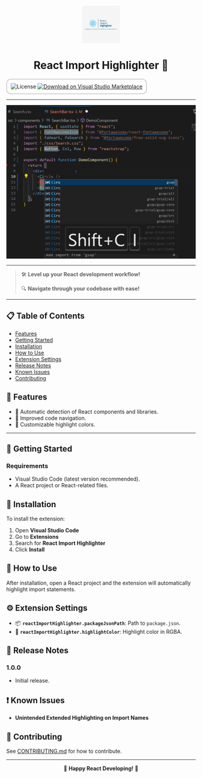 <div align="center">
  <img src="https://github.com/Davidkramer1999/React-Import-Highlighter/blob/main/images/react-import-highlighter.jpg?raw=true" alt="React Import Highlighter Logo" width="100">
  <h1>React Import Highlighter 🌟</h1>
</div>

<div style="border: 2px solid #ccc; border-radius: 12px; padding: 10px; display: inline-block;">
  <img src="https://img.shields.io/badge/license-MIT-blue" alt="License">
  <a href="https://marketplace.visualstudio.com/items?itemName=DavidKramer.react-import-highlighter">
    <img src="https://img.shields.io/badge/Marketplace-Download-blue?style=flat-square&logo=visual-studio-code" alt="Download on Visual Studio Marketplace">
  </a>
</div>

---

![React Import Highlighter Demo](https://github.com/Davidkramer1999/React-Import-Highlighter/blob/main/images/test4.gif?raw=true)

---

> 🛠 **Level up your React development workflow!**
>
> 🔍 **Navigate through your codebase with ease!**

---

## 📋 Table of Contents

- [Features](#-features)
- [Getting Started](#-getting-started)
- [Installation](#-installation)
- [How to Use](#-how-to-use)
- [Extension Settings](#-extension-settings)
- [Release Notes](#-release-notes)
- [Known Issues](#-known-issues)
- [Contributing](#-contributing)

## 🌈 Features

- 🤖 Automatic detection of React components and libraries.
- 🚀 Improved code navigation.
- 🎨 Customizable highlight colors.

---

## 🚀 Getting Started

### Requirements

- Visual Studio Code (latest version recommended).
- A React project or React-related files.

## 🔨 Installation

To install the extension:

1. Open **Visual Studio Code**
2. Go to **Extensions**
3. Search for **React Import Highlighter**
4. Click **Install**

## 📘 How to Use

After installation, open a React project and the extension will automatically highlight import statements.

## ⚙️ Extension Settings

- 📦 **`reactImportHighlighter.packageJsonPath`**: Path to `package.json`.
- 🎨 **`reactImportHighlighter.highlightColor`**: Highlight color in RGBA.

## 📝 Release Notes

### 1.0.0

- Initial release.

## ❗ Known Issues

- **Unintended Extended Highlighting on Import Names**

## 🤝 Contributing

See [CONTRIBUTING.md](CONTRIBUTING.md) for how to contribute.

---

<div align="center">

🌟 **Happy React Developing!** 🌟

</div>
